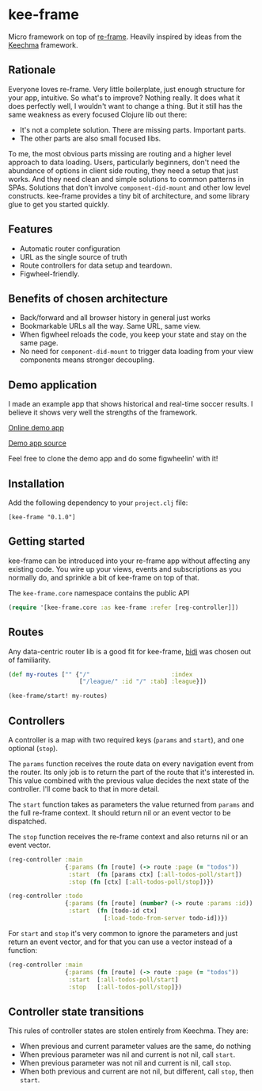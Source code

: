 # kee-frame

Micro framework on top of [re-frame](https://github.com/Day8/re-frame). Heavily inspired by ideas from the [Keechma](https://keechma.com/) framework.

## Rationale
Everyone loves re-frame. Very little boilerplate, just enough structure for your app, intuitive. So what's to improve? Nothing really. It does what it does perfectly well, I wouldn't want to change a thing. But it still has the same weakness as every focused Clojure lib out there:

* It's not a complete solution. There are missing parts. Important parts.
* The other parts are also small focused libs.

To me, the most obvious parts missing are routing and a higher level approach to data loading. Users, particularly beginners, don't need the abundance of options in client side routing, they need a setup that just works. And they need clean and simple solutions to common patterns in SPAs. Solutions that don't involve `component-did-mount` and other low level constructs. kee-frame provides a tiny bit of architecture, and some library glue to get you started quickly.

## Features
* Automatic router configuration
* URL as the single source of truth
* Route controllers for data setup and teardown.
* Figwheel-friendly.

## Benefits of chosen architecture
* Back/forward and all browser history in general just works
* Bookmarkable URLs all the way. Same URL, same view.
* When figwheel reloads the code, you keep your state and stay on the same page.
* No need for `component-did-mount` to trigger data loading from your view components means stronger decoupling.

## Demo application
I made an example app that shows historical and real-time soccer results. I believe it shows very well the strengths of the framework.

[Online demo app](http://kee-frame-sample.herokuapp.com/) 

[Demo app source](https://github.com/ingesolvoll/kee-frame-sample)

Feel free to clone the demo app and do some figwheelin' with it!

## Installation
Add the following dependency to your `project.clj` file:
```
[kee-frame "0.1.0"]
```

## Getting started
kee-frame can be introduced into your re-frame app without affecting any existing code. You wire up your views, events and subscriptions as you normally do, and sprinkle a bit of kee-frame on top of that.

The `kee-frame.core` namespace contains the public API
```clojure
(require '[kee-frame.core :as kee-frame :refer [reg-controller]])
```

## Routes
Any data-centric router lib is a good fit for kee-frame, [bidi](https://github.com/juxt/bidi) was chosen out of familiarity.

```clojure
(def my-routes ["" {"/"                       :index
                    ["/league/" :id "/" :tab] :league}])

(kee-frame/start! my-routes)
```

## Controllers
A controller is a map with two required keys (`params` and `start`), and one optional (`stop`). 

The `params` function receives the route data on every navigation event from the router. Its only job is to return the part of the route that it's interested in. This value combined with the previous value decides the next state of the controller. I'll come back to that in more detail.

The `start` function takes as parameters the value returned from `params` and the full re-frame context. It should return nil or an event vector to be dispatched.

The `stop` function receives the re-frame context and also returns nil or an event vector.

```clojure      
(reg-controller :main
                {:params (fn [route] (-> route :page (= "todos"))
                 :start  (fn [params ctx] [:all-todos-poll/start])
                 :stop (fn [ctx] [:all-todos-poll/stop])})

(reg-controller :todo
                {:params (fn [route] (number? (-> route :params :id))
                 :start  (fn [todo-id ctx]
                           [:load-todo-from-server todo-id])})
```

For `start` and `stop` it's very common to ignore the parameters and just return an event vector, and for that you can use a vector instead of a function:

```clojure      
(reg-controller :main
                {:params (fn [route] (-> route :page (= "todos"))
                 :start  [:all-todos-poll/start]
                 :stop   [:all-todos-poll/stop]})
```

## Controller state transitions
This rules of controller states are stolen entirely from Keechma. They are:
* When previous and current parameter values are the same, do nothing
* When previous parameter was nil and current is not nil, call `start`.
* When previous parameter was not nil and current is nil, call `stop`.
* When both previous and current are not nil, but different, call `stop`, then `start`.
